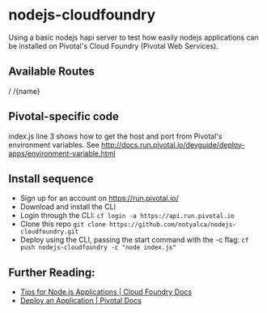 # nodejs-cloudfoundry
Using a basic nodejs hapi server to test how easily nodejs applications can be installed on Pivotal's Cloud Foundry (Pivotal Web Services).

## Available Routes
/
/{name}

## Pivotal-specific code
index.js line 3 shows how to get the host and port from Pivotal's environment variables. See http://docs.run.pivotal.io/devguide/deploy-apps/environment-variable.html

## Install sequence
* Sign up for an account on https://run.pivotal.io/
* Download and install the CLI
* Login through the CLI: `cf login -a https://api.run.pivotal.io`
* Clone this repo `git clone https://github.com/notyalca/nodejs-cloudfoundry.git
`
* Deploy using the CLI, passing the start command with the -c flag: `cf push nodejs-cloudfoundry -c "node index.js"` 

## Further Reading:
* [Tips for Node.js Applications | Cloud Foundry Docs](http://docs.cloudfoundry.org/buildpacks/node/node-tips.html)
* [Deploy an Application | Pivotal Docs](http://docs.run.pivotal.io/devguide/deploy-apps/deploy-app.html)
